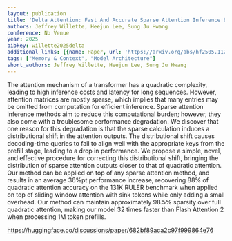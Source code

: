 ```yaml
---
layout: publication
title: 'Delta Attention: Fast And Accurate Sparse Attention Inference By Delta Correction'
authors: Jeffrey Willette, Heejun Lee, Sung Ju Hwang
conference: No Venue
year: 2025
bibkey: willette2025delta
additional_links: [{name: Paper, url: 'https://arxiv.org/abs/hf2505.11254'}]
tags: ["Memory & Context", "Model Architecture"]
short_authors: Jeffrey Willette, Heejun Lee, Sung Ju Hwang
---
```

The attention mechanism of a transformer has a quadratic complexity, leading to high inference costs and latency for long sequences. However, attention matrices are mostly sparse, which implies that many entries may be omitted from computation for efficient inference. Sparse attention inference methods aim to reduce this computational burden; however, they also come with a troublesome performance degradation. We discover that one reason for this degradation is that the sparse calculation induces a distributional shift in the attention outputs. The distributional shift causes decoding-time queries to fail to align well with the appropriate keys from the prefill stage, leading to a drop in performance. We propose a simple, novel, and effective procedure for correcting this distributional shift, bringing the distribution of sparse attention outputs closer to that of quadratic attention. Our method can be applied on top of any sparse attention method, and results in an average 36%pt performance increase, recovering 88% of quadratic attention accuracy on the 131K RULER benchmark when applied on top of sliding window attention with sink tokens while only adding a small overhead. Our method can maintain approximately 98.5% sparsity over full quadratic attention, making our model 32 times faster than Flash Attention 2 when processing 1M token prefills.

https://huggingface.co/discussions/paper/682bf89aca2c97f999864e76